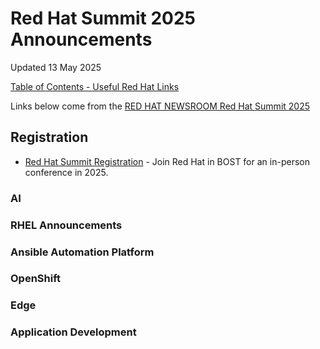 # Red Hat Summit 2025 Announcements

Updated 13 May 2025

[Table of Contents - Useful Red Hat Links](https://github.com/pslucas0212/UsefulRedHatLinks)

Links below come from the [RED HAT NEWSROOM Red Hat Summit 2025]()  

## Registration
- [Red Hat Summit Registration](https://reg.experiences.redhat.com/flow/redhat/sum25/loginGenAttendee/page/start) - Join Red Hat in BOST for an in-person conference in 2025.  

### AI

### RHEL Announcements

### Ansible Automation Platform  

### OpenShift

### Edge

### Application Development
